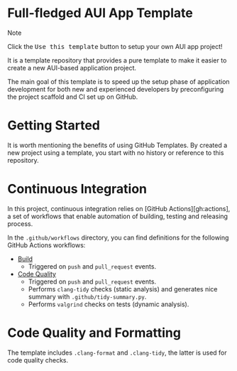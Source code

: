 # Full-fledged AUI App Template

> [!NOTE]
> Click the <kbd>Use this template</kbd> button to setup your own AUI app project!

It is a template repository that provides a pure template to make it easier to create a new AUI-based application
project.

The main goal of this template is to speed up the setup phase of application development for both new and experienced
developers by preconfiguring the project scaffold and CI set up on GitHub.

# Getting Started

It is worth mentioning the benefits of using GitHub Templates. By created a new project using a template, you start with
no history or reference to this repository.


# Continuous Integration

In this project, continuous integration relies on [GitHub Actions][gh:actions], a set of workflows that enable
automation of building, testing and releasing process.

In the `.github/workflows` directory, you can find definitions for the following GitHub Actions workflows:
- [Build](.github/workflows/build.yml)
  - Triggered on `push` and `pull_request` events.
- [Code Quality](.github/workflows/code-quality.yml)
  - Triggered on `push` and `pull_request` events.
  - Performs `clang-tidy` checks (static analysis) and generates nice summary with `.github/tidy-summary.py`.
  - Performs `valgrind` checks on tests (dynamic analysis).


# Code Quality and Formatting

The template includes `.clang-format` and `.clang-tidy`, the latter is used for code quality checks.
